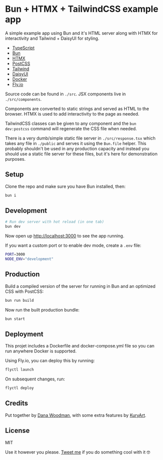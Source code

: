 # Bun + HTMX + TailwindCSS example app

A simple example app using Bun and it's HTML server along with HTMX for interactivity and Tailwind + DaisyUI for styling.

- [TypeScript](https://www.typescriptlang.org)
- [Bun](https://bun.sh)
- [HTMX](https://htmx.org)
- [PostCSS](https://postcss.org/)
- [Tailwind](https://tailwindcss.com)
- [DaisyUI](https://daisyui.com)
- [Docker](https://docker.com)
- [Fly.io](https://fly.io)

Source code can be found in `./src`. JSX components live in `./src/components`.

Components are converted to static strings and served as HTML to the browser. HTMX is used to add interactivity to the page as needed.

TailwindCSS classes can be given to any component and the `bun dev:postcss` command will regenerate the CSS file when needed.

There is a very dumb/simple static file server in `./src/response.tsx` which takes any file in `./public` and serves it using the `Bun.file` helper. This probably shouldn't be used in any production capacity and instead you should use a static file server for these files, but it's here for demonstration purposes.

## Setup

Clone the repo and make sure you have Bun installed, then:

```sh
bun i
```

## Development

```sh
# Run dev server with hot reload (in one tab)
bun dev
```

Now open up <http://localhost:3000> to see the app running.

If you want a custom port or to enable dev mode, create a `.env` file:

```sh
PORT=3000
NODE_ENV="development"
```

## Production

Build a compiled version of the server for running in Bun and an optimized CSS with PostCSS:

```sh
bun run build
```

Now run the built production bundle:

```sh
bun start
```

## Deployment

This projet includes a Dockerfile and docker-compose.yml file so you can run anywhere Docker is supported.

Using Fly.io, you can deploy this by running:

```sh
flyctl launch
```

On subsequent changes, run:

```sh
flyctl deploy
```

## Credits

Put together by [Dana Woodman](https://danawoodman.com), with some extra features by [KuryArt](https://github.com/kuryart).

## License

MIT

Use it however you please. [Tweet me](https://twitter.com/danawoodman) if you do something cool with it 🤓
